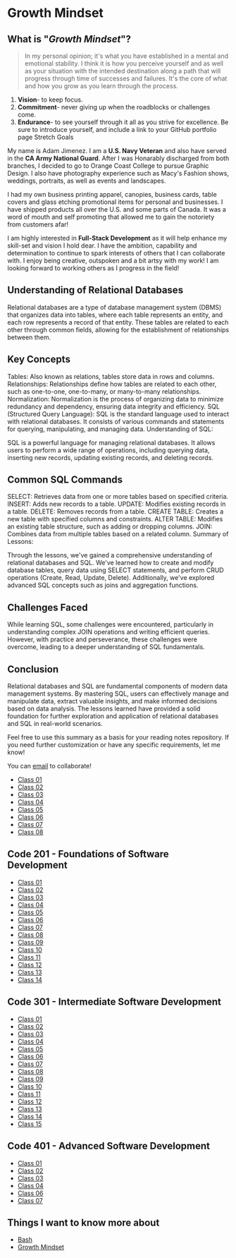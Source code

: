 # Growth Mindset

## What is "*Growth Mindset*"?

> In my personal opinion; it's what you have established in a mental and emotional stability. I think it is how you perceive yourself and as well as your situation with the intended destination along a path that will progress through time of successes and failures. It's the core of what and how you grow as you learn through the process.

1. **Vision**- to keep focus.
1. **Commitment**- never giving up when the roadblocks or challenges come.
1. **Endurance**- to see yourself through it all as you strive for excellence.
Be sure to introduce yourself, and include a link to your GitHub portfolio page
Stretch Goals

My name is Adam Jimenez. I am a **U.S. Navy Veteran** and also have served in the **CA Army National Guard**. After I was Honarably discharged from both branches, I decided to go to Orange Coast College to pursue Graphic Design. I also have photography experience such as Macy's Fashion shows, weddings, portraits, as well as events and landscapes.

I had my own business printing apparel, canopies, business cards, table covers and glass etching promotional items for personal and businesses. I have shipped products all over the U.S. and some parts of Canada. It was a word of mouth and self promoting that allowed me to gain the notoriety from customers afar!

I am highly interested in **Full-Stack Development** as it will help enhance my skill-set and vision I hold dear. I have the ambition, capability and determination to continue to spark interests of others that I can collaborate with. I enjoy being creative, outspoken and a bit artsy with my work! I am looking forward to working others as I progress in the field!

## Understanding of Relational Databases

Relational databases are a type of database management system (DBMS) that organizes data into tables, where each table represents an entity, and each row represents a record of that entity. These tables are related to each other through common fields, allowing for the establishment of relationships between them.

## Key Concepts

Tables: Also known as relations, tables store data in rows and columns.
Relationships: Relationships define how tables are related to each other, such as one-to-one, one-to-many, or many-to-many relationships.
Normalization: Normalization is the process of organizing data to minimize redundancy and dependency, ensuring data integrity and efficiency.
SQL (Structured Query Language): SQL is the standard language used to interact with relational databases. It consists of various commands and statements for querying, manipulating, and managing data.
Understanding of SQL:

SQL is a powerful language for managing relational databases. It allows users to perform a wide range of operations, including querying data, inserting new records, updating existing records, and deleting records.

## Common SQL Commands

SELECT: Retrieves data from one or more tables based on specified criteria.
INSERT: Adds new records to a table.
UPDATE: Modifies existing records in a table.
DELETE: Removes records from a table.
CREATE TABLE: Creates a new table with specified columns and constraints.
ALTER TABLE: Modifies an existing table structure, such as adding or dropping columns.
JOIN: Combines data from multiple tables based on a related column.
Summary of Lessons:

Through the lessons, we've gained a comprehensive understanding of relational databases and SQL. We've learned how to create and modify database tables, query data using SELECT statements, and perform CRUD operations (Create, Read, Update, Delete). Additionally, we've explored advanced SQL concepts such as joins and aggregation functions.

## Challenges Faced

While learning SQL, some challenges were encountered, particularly in understanding complex JOIN operations and writing efficient queries. However, with practice and perseverance, these challenges were overcome, leading to a deeper understanding of SQL fundamentals.

## Conclusion

Relational databases and SQL are fundamental components of modern data management systems. By mastering SQL, users can effectively manage and manipulate data, extract valuable insights, and make informed decisions based on data analysis. The lessons learned have provided a solid foundation for further exploration and application of relational databases and SQL in real-world scenarios.

Feel free to use this summary as a basis for your reading notes repository. If you need further customization or have any specific requirements, let me know!

You can [email](outlandico@gmail.com) to collaborate!

- [Class 01](code-102/code-102-class-01.md)
- [Class 02](code-102/code-102-class-02.md)
- [Class 03](code-102/code-102-class-03.md)
- [Class 04](code-102/code-102-class-04.md)
- [Class 05](code-102/code-102-class-05.md)
- [Class 06](code-102/code-102-class-06.md)
- [Class 07](code-102/code-102-class-07.md)
- [Class 08](code-102/code-102-class-08.md)
  
## Code 201 - Foundations of Software Development

- [Class 01](code-201/code-201-class-01.md)
- [Class 02](code-201/code-201-class-02.md)
- [Class 03](code-201/code-201-class-03.md)
- [Class 04](code-201/code-201-class-04.md)
- [Class 05](code-201/code-201-class-05.md)
- [Class 06](code-201/code-201-class-06.md)
- [Class 07](code-201/code-201-class-07.md)
- [Class 08](code-201/code-201-class-08.md)
- [Class 09](code-201/code-201-class-09.md)
- [Class 10](code-201/code-201-class-10.md)
- [Class 11](code-201/code-201-class-11.md)
- [Class 12](code-201/code-201-class-12.md)
- [Class 13](code-201/code-201-class-13.md)
- [Class 14](code-201/code-201-class-14.md)

## Code 301 - Intermediate Software Development

- [Class 01](code-301/code-301-class-01.md)
- [Class 02](code-301/code-301-class-02.md)
- [Class 03](code-301/code-301-class-03.md)
- [Class 04](code-301/code-301-class-04.md)
- [Class 05](code-301/code-301-class-05.md)
- [Class 06](code-301/code-301-class-06.md)
- [Class 07](code-301/code-301-class-07.md)
- [Class 08](code-301/code-301-class-08.md)
- [Class 09](code-301/code-301-class-09.md)
- [Class 10](code-301/code-301-class-10.md)
- [Class 11](code-301/code-301-class-11.md)
- [Class 12](code-301/code-301-class-12.md)
- [Class 13](code-301/code-301-class-13.md)
- [Class 14](code-301/code-301-class-14.md)
- [Class 15](code-301/code-301-class-15.md)

## Code 401 - Advanced Software Development

- [Class 01](code-401/code-401-class-01.md)
- [Class 02](code-401/code-401-class-02.md)
- [Class 03](code-401/code-401-class-03.md)
- [Class 04](code-401/code-401-class-04.md)
- [Class 06](code-401/code-401-class-06.md)
- [Class 07](code-401/code-401-class-07.md)

## Things I want to know more about

- [Bash](code-401/bash.md)
- [Growth Mindset](code-401/prep-growth-mindset.md)

